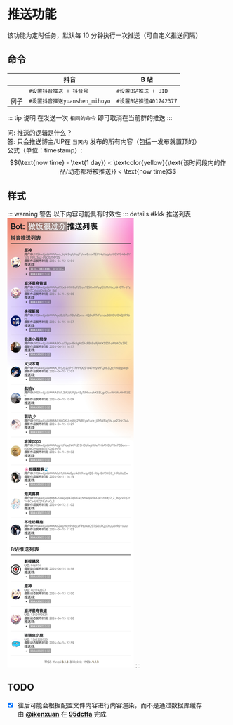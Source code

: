 # 推送功能

该功能为定时任务，默认每 10 分钟执行一次推送（可自定义推送间隔）

## 命令

|      | 抖音                           | B 站                    |
| ---- | ------------------------------ | ----------------------- |
|      | `#设置抖音推送 + 抖音号`       | `#设置B站推送 + UID`    |
| 例子 | `#设置抖音推送yuanshen_mihoyo` | `#设置B站推送401742377` |

::: tip 说明
在发送一次 `相同的命令` 即可取消在当前群的推送
:::

问: 推送的逻辑是什么？<br>
答: 只会推送博主/UP在 `当天内` 发布的所有内容（包括一发布就置顶的）<br>
公式（单位：timestamp）: 
$$(\text{now time} - \text{1 day}) < \textcolor{yellow}{\text{该时间段内的作品/动态都将被推送}} < \text{now time}$$

## 样式

::: warning 警告
以下内容可能具有时效性
::: details #kkk 推送列表
![](../../public/intro/pushlist.jpg)
:::

## TODO

- [x] 往后可能会根据配置文件内容进行内容渲染，而不是通过数据库缓存<br>由 [**@ikenxuan**](https://github.com/ikenxuan) 在 [**95dcffa**](https://github.com/ikenxuan/kkkkkk-10086/commit/95dcffab00f8afc1484a1e350911636b2d92006d) 完成
